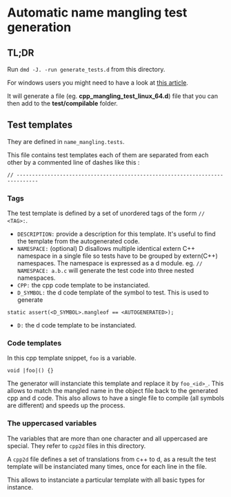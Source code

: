 # Automatic name mangling test generation

## TL;DR

Run `dmd -J. -run generate_tests.d` from this directory.

For windows users you might need to have a look at [this article](http://wiki.dlang.org/Installing_DMD_on_64-bit_Windows_7_(COFF-compatible)).

It will generate a file (eg. **cpp_mangling_test_linux_64.d**) file that you can then add
to the **test/compilable** folder.

## Test templates

They are defined in `name_mangling.tests`.

This file contains test templates each of them are separated from each other by a commented line of dashes like this :
```
// -----------------------------------------------------------------------------
```

### Tags

The test template is defined by a set of unordered tags of the form `// <TAG>:`.

* `DESCRIPTION:` provide a description for this template. It's useful to find the template from the autogenerated code.
* `NAMESPACE:` (optional) D disallows multiple identical extern C++ namespace in a single file so tests have to be grouped by extern(C++) namespaces. The namespace is expressed as a d module. eg. `// NAMESPACE: a.b.c` will generate the test code into three nested namespaces.
* `CPP:` the cpp code template to be instanciated.
* `D_SYMBOL:` the d code template of the symbol to test.  This is used to generate 
```
static assert(<D_SYMBOL>.mangleof == <AUTOGENERATED>);
```
* `D:` the d code template to be instanciated.

### Code templates

In this cpp template snippet, `foo` is a variable.
```
void |foo|() {}
```

The generator will instanciate this template and replace it by `foo_<id>_`. This allows to match the mangled name in the object file back to the generated cpp and d code. This also allows to have a single file to compile (all symbols are different) and speeds up the process.

### The uppercased variables

The variables that are more than one character and all uppercased are special. They refer to `cpp2d` files in this directory.

A `cpp2d` file defines a set of translations from c++ to d, as a result the test template will be instanciated many times, once for each line in the file.

This allows to instanciate a particular template with all basic types for instance.
